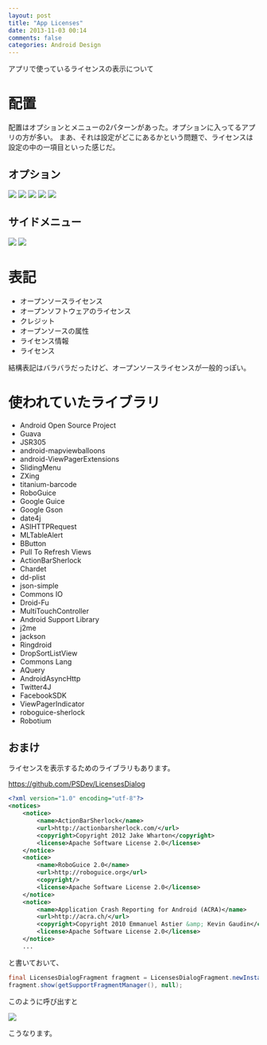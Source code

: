 ```yaml
---
layout: post
title: "App Licenses"
date: 2013-11-03 00:14
comments: false
categories: Android Design
---
```


アプリで使っているライセンスの表示について

# 配置

配置はオプションとメニューの2パターンがあった。オプションに入ってるアプリの方が多い。
まあ、それは設定がどこにあるかという問題で、ライセンスは設定の中の一項目といった感じだ。

## オプション
<img src="https://dl.dropboxusercontent.com/u/54255753/blog/201311/license01.png">

<img src="https://dl.dropboxusercontent.com/u/54255753/blog/201311/license02.png">

<img src="https://dl.dropboxusercontent.com/u/54255753/blog/201311/license04.png">

<img src="https://dl.dropboxusercontent.com/u/54255753/blog/201311/license05.png">

<img src="https://dl.dropboxusercontent.com/u/54255753/blog/201311/license06.png">

## サイドメニュー
<img src="https://dl.dropboxusercontent.com/u/54255753/blog/201311/license03.png">

<img src="https://dl.dropboxusercontent.com/u/54255753/blog/201311/license07.png">

# 表記
- オープンソースライセンス
- オープンソフトウェアのライセンス
- クレジット
- オープンソースの属性
- ライセンス情報
- ライセンス

結構表記はバラバラだったけど、オープンソースライセンスが一般的っぽい。

# 使われていたライブラリ
- Android Open Source Project
- Guava
- JSR305
- android-mapviewballoons
- android-ViewPagerExtensions
- SlidingMenu
- ZXing
- titanium-barcode
- RoboGuice
- Google Guice
- Google Gson
- date4j
- ASIHTTPRequest
- MLTableAlert
- BButton
- Pull To Refresh Views
- ActionBarSherlock
- Chardet
- dd-plist
- json-simple
- Commons IO
- Droid-Fu
- MultiTouchController
- Android Support Library
- j2me
- jackson
- Ringdroid
- DropSortListView
- Commons Lang
- AQuery
- AndroidAsyncHttp
- Twitter4J
- FacebookSDK
- ViewPagerIndicator
- roboguice-sherlock
- Robotium

## おまけ
ライセンスを表示するためのライブラリもあります。

https://github.com/PSDev/LicensesDialog

```xml
<?xml version="1.0" encoding="utf-8"?>
<notices>
    <notice>
        <name>ActionBarSherlock</name>
        <url>http://actionbarsherlock.com/</url>
        <copyright>Copyright 2012 Jake Wharton</copyright>
        <license>Apache Software License 2.0</license>
    </notice>
    <notice>
        <name>RoboGuice 2.0</name>
        <url>http://roboguice.org</url>
        <copyright/>
        <license>Apache Software License 2.0</license>
    </notice>
    <notice>
        <name>Application Crash Reporting for Android (ACRA)</name>
        <url>http://acra.ch/</url>
        <copyright>Copyright 2010 Emmanuel Astier &amp; Kevin Gaudin</copyright>
        <license>Apache Software License 2.0</license>
    </notice>
    ...
```

と書いておいて、

```java
final LicensesDialogFragment fragment = LicensesDialogFragment.newInstance(R.raw.notices, true);
fragment.show(getSupportFragmentManager(), null);
```

このように呼び出すと

<img src="https://dl.dropboxusercontent.com/u/54255753/blog/201311/license_dialog.png">

こうなります。

